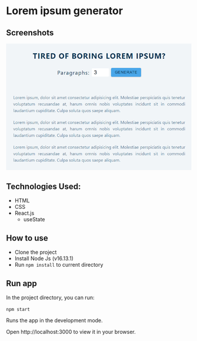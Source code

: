 # Lorem ipsum generator

## Screenshots

![Screenshot](./screenshot.png)

## Technologies Used:
- HTML
- CSS
- React.js
   - useState

## How to use
- Clone the project
- Install Node Js (v16.13.1)
- Run `npm install` to current directory

## Run app
In the project directory, you can run:

`npm start`

Runs the app in the development mode.

Open http://localhost:3000 to view it in your browser.